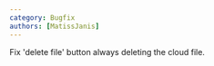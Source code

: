```yaml
---
category: Bugfix
authors: [MatissJanis]
---
```


Fix 'delete file' button always deleting the cloud file.
